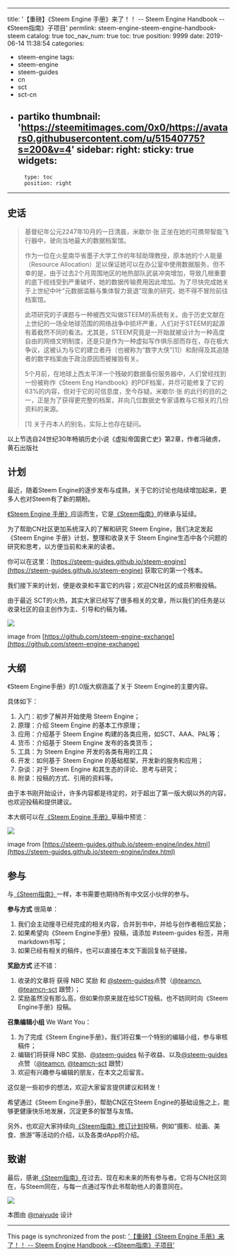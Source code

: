 
---
title: '【重磅】《Steem Engine 手册》来了！！ --  Steem Engine Handbook --《Steem指南》子项目'
permlink: steem-engine-steem-engine-handbook-steem
catalog: true
toc_nav_num: true
toc: true
position: 9999
date: 2019-06-14 11:38:54
categories:
- steem-engine
tags:
- steem-engine
- steem-guides
- cn
- sct
- sct-cn
- partiko
thumbnail: 'https://steemitimages.com/0x0/https://avatars0.githubusercontent.com/u/51540775?s=200&v=4'
sidebar:
    right:
        sticky: true
widgets:
    -
        type: toc
        position: right
---


## 史话

> 基督纪年公元2247年10月的一日清晨，米歇尔·张 正坐在她的可携带智能飞行器中，驶向当地最大的数据档案馆。
> 
> 作为一位在火星南华省墨子大学工作的年轻助理教授，原本她的个人能量（Resource Allocation）足以保证她可以在办公室中使用数据服务，但不幸的是，由于过去2个月周围地区的地热部队武装冲突增加，导致几根重要的底下缆线受到严重破坏，她的数据传输费用因此增加。为了尽快完成她关于上世纪中叶“元数据滥觞与集体智力衰退”现象的研究，她不得不冒险前往档案馆。
> 
> 此项研究的子课题与一种被西文叫做STEEM的系统有关。由于历史文献在上世纪的一场全地球范围的网络战争中损坏严重，人们对于STEEM的起源有着截然不同的看法。尤其是，STEEM究竟是一开始就被设计为一种高度自由的网络文明制度，还是只是作为一种虚拟写作俱乐部而存在，存在极大争议，这被认为与它的建立者丹（也被称为“数字大侠”[1]）和耐得及其追随者的数字档案由于政治原因而被摧毁有关。
> 
> 5个月前，在地球上西太平洋一个残破的数据备份服务器中，人们曾经找到一份被称作《Steem Eng Handbook》的PDF档案，并尽可能修复了它的63%的内容，但对于它的可信息度，至今存疑。米歇尔·张 的此行的目的之一，正是为了获得更完整的档案，并向几位数据史专家请教与它相关的几份资料的来源。
> 
> [1] 关于丹本人的别名，实际上也存在疑问。

以上节选自24世纪30年畅销历史小说《虚拟帝国衰亡史》第2章，作者冯破虏，黄石出版社

## 计划

最近，随着Steem Engine的逐步发布与成熟，关于它的讨论也陆续增加起来，更多人也对Steem有了新的期盼。

[《Steem Engine 手册》](https://steem-guides.github.io/steem-engine)应运而生，它是[《Steem指南》](https://steem-guides.github.io/steemh)的继承与延续。

为了帮助CN社区更加系统深入的了解和研究 Steem Engine，我们决定发起《Steem Engine 手册》计划，整理和收录关于 Steem Engine生态中各个问题的研究和思考，以方便当前和未来的读者。

你可以在这里：[https://steem-guides.github.io/steem-engine](https://steem-guides.github.io/steem-engine) 获取它的第一个残本。

我们接下来的计划，便是收录和丰富它的内容；欢迎CN社区的成员积极投稿。

由于最近 SCT的火热，其实大家已经写了很多相关的文章，所以我们的任务是以收录社区的自主创作为主、引导和约稿为辅。

![](https://steemitimages.com/0x0/https://avatars0.githubusercontent.com/u/51540775?s=200&v=4)

image from [https://github.com/steem-engine-exchange](https://github.com/steem-engine-exchange)

## 大纲

《Steem Engine手册》的1.0版大纲涵盖了关于 Steem Engine的主要内容。

具体如下：

1. 入门：初步了解并开始使用 Steem Engine；
2. 原理：介绍 Steem Engine 的基本工作原理；
3. 应用：介绍基于 Steem Engine 构建的各类应用，如SCT、AAA、PAL等；
4. 货币：介绍基于 Steem Engine 发布的各类货币；
5. 工具：为 Steem Engine 开发的各类有用的工具；
6. 开发：如何基于 Steem Engine 的基础框架，开发新的服务和应用；
7. 杂谈：对于 Steem Engine 和其生态的评论、思考与研究；
8. 附录：投稿的方式、引用的资料等。

由于本书刚开始设计，许多内容都是待定的，对于超出了第一版大纲以外的内容，也欢迎投稿和提供建议。

本大纲可以在[《Steem Engine 手册》](https://steem-guides.github.io/steem-engine)草稿中预览：

![](https://cdn.steemitimages.com/DQmeVaTmqjVkprNDW1CWRgS79wjmMacuVBRH2buGz8fhLza/image.png)

image from [https://steem-guides.github.io/steem-engine/index.html](https://steem-guides.github.io/steem-engine/index.html)

## 参与

与[《Steem指南》](https://steem-guides.github.io/steemh)一样，本书需要也期待所有中文区小伙伴的参与。

**参与方式** 很简单：

1. 我们会主动搜寻已经完成的相关内容，合并到书中，并给与创作者相应奖励；
2. 如果希望向《Steem Engine手册》投稿，请添加 #steem-guides 标签，并用markdown书写；
3. 如果已经有相关的稿件，也可以直接在本文下面回复帖子链接。

**奖励方式** 还不错：

1. 收录的文章将 获得 NBC 奖励 和 [@steem-guides](https://steemit.com/@steem-guides)点赞（[@teamcn](https://steemit.com/@teamcn), [@teamcn-sct](https://steemit.com/@teamcn-sct) 跟赞）；
2. 奖励虽然没有那么高，但如果你原来就在给SCT投稿，也不妨同时向《Steem Engine手册》投稿。

**召集编辑小组** We Want You：

1. 为了完成《Steem Engine手册》，我们将召集一个特别的编辑小组，参与审核稿件；
2. 编辑们将获得 NBC 奖励、[@steem-guides](https://steemit.com/@steem-guides) 帖子收益、以及[@steem-guides](https://steemit.com/@steem-guides)点赞（[@teamcn](https://steemit.com/@teamcn), [@teamcn-sct](https://steemit.com/@teamcn-sct) 跟赞）
3. 欢迎有兴趣参与编辑的朋友，在本文之后留言。

这仅是一些初步的想法，欢迎大家留言提供建议和转发！

希望通过《Steem Engine手册》，帮助CN区在Steem Engine的基础设施之上，能够更健康快乐地发展，沉淀更多的智慧与友情。

另外，也欢迎大家持续向[《Steem指南》修订计划](https://busy.org/@steem-guides/steemguidessctwisdomaboutsteemsteemsctsteem-xf2a5b4kdo)投稿，例如“摄影、绘画、美食、旅游”等活动的介绍，以及各类dApp的介绍。

## 致谢

最后，感谢[《Steem指南》](https://steem-guides.github.io/steemh)在过去、现在和未来的所有参与者。它将与CN社区同在，与Steem同在，与每一点通过写作此书帮助他人的善意同在。

![](https://steemitimages.com/0x0/https://blobscdn.gitbook.com/v0/b/gitbook-28427.appspot.com/o/assets%25252F-LXMinqg0EHzgN2ivoTT%25252F-Lb8xHPZ6v8wokl2NFbA%25252F-Lb93kMqWNWekFoQKuOu%25252Fimage.png?alt=media&token=caa0af28-504a-4630-977a-398520e06716)

本图由 [@maiyude](https://steemit.com/@maiyude) 设计

- - -

This page is synchronized from the post: ['【重磅】《Steem Engine 手册》来了！！ --  Steem Engine Handbook --《Steem指南》子项目'](https://steemit.com/@robertyan/steem-engine-steem-engine-handbook-steem)
